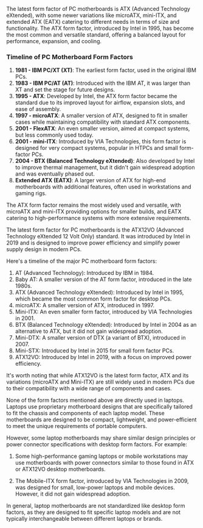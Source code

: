 The latest form factor of PC motherboards is ATX (Advanced Technology eXtended), with some newer variations like microATX, mini-ITX, and extended ATX (EATX) catering to different needs in terms of size and functionality. The ATX form factor, introduced by Intel in 1995, has become the most common and versatile standard, offering a balanced layout for performance, expansion, and cooling.

### Timeline of PC Motherboard Form Factors

1. **1981 - IBM PC/XT (XT)**: The earliest form factor, used in the original IBM PCs.
2. **1983 - IBM PC/AT (AT)**: Introduced with the IBM AT, it was larger than XT and set the stage for future designs.
3. **1995 - ATX**: Developed by Intel, the ATX form factor became the standard due to its improved layout for airflow, expansion slots, and ease of assembly.
4. **1997 - microATX**: A smaller version of ATX, designed to fit in smaller cases while maintaining compatibility with standard ATX components.
5. **2001 - FlexATX**: An even smaller version, aimed at compact systems, but less commonly used today.
6. **2001 - mini-ITX**: Introduced by VIA Technologies, this form factor is designed for very compact systems, popular in HTPCs and small form-factor PCs.
7. **2004 - BTX (Balanced Technology eXtended)**: Also developed by Intel to improve thermal management, but it didn't gain widespread adoption and was eventually phased out.
8. **Extended ATX (EATX)**: A larger version of ATX for high-end motherboards with additional features, often used in workstations and gaming rigs.

The ATX form factor remains the most widely used and versatile, with microATX and mini-ITX providing options for smaller builds, and EATX catering to high-performance systems with more extensive requirements.

The latest form factor for PC motherboards is the ATX12VO (Advanced Technology eXtended 12 Volt Only) standard. It was introduced by Intel in 2019 and is designed to improve power efficiency and simplify power supply design in modern PCs.

Here's a timeline of the major PC motherboard form factors:

1. AT (Advanced Technology): Introduced by IBM in 1984.
2. Baby AT: A smaller version of the AT form factor, introduced in the late 1980s.
3. ATX (Advanced Technology eXtended): Introduced by Intel in 1995, which became the most common form factor for desktop PCs.
4. microATX: A smaller version of ATX, introduced in 1997.
5. Mini-ITX: An even smaller form factor, introduced by VIA Technologies in 2001.
6. BTX (Balanced Technology eXtended): Introduced by Intel in 2004 as an alternative to ATX, but it did not gain widespread adoption.
7. Mini-DTX: A smaller version of DTX (a variant of BTX), introduced in 2007.
8. Mini-STX: Introduced by Intel in 2015 for small form factor PCs.
9. ATX12VO: Introduced by Intel in 2019, with a focus on improved power efficiency.

It's worth noting that while ATX12VO is the latest form factor, ATX and its variations (microATX and Mini-ITX) are still widely used in modern PCs due to their compatibility with a wide range of components and cases.

None of the form factors mentioned above are directly used in laptops. Laptops use proprietary motherboard designs that are specifically tailored to fit the chassis and components of each laptop model. These motherboards are designed to be compact, lightweight, and power-efficient to meet the unique requirements of portable computers.

However, some laptop motherboards may share similar design principles or power connector specifications with desktop form factors. For example:

1. Some high-performance gaming laptops or mobile workstations may use motherboards with power connectors similar to those found in ATX or ATX12VO desktop motherboards.

2. The Mobile-ITX form factor, introduced by VIA Technologies in 2009, was designed for small, low-power laptops and mobile devices. However, it did not gain widespread adoption.

In general, laptop motherboards are not standardized like desktop form factors, as they are designed to fit specific laptop models and are not typically interchangeable between different laptops or brands.
